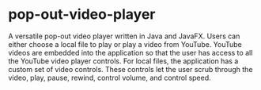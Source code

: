 # pop-out-video-player
A versatile pop-out video player written in Java and JavaFX. Users can either choose a local file to play or play a video from YouTube. YouTube videos are embedded into the application so that the user has access to all the YouTube video player controls. For local files, the application has a custom set of video controls. These controls let the user scrub through the video, play, pause, rewind, control volume, and control speed.
